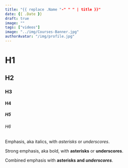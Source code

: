 ```yaml
---
title: "{{ replace .Name "-" " " | title }}"
date: {{ .Date }}
draft: true
image: ""
tags: ["videos"]
image: "../img/Courses-Banner.jpg"
authorAvatar: "/img/profile.jpg"
---
```

# H1
## H2
### H3
#### H4
##### H5
###### H6

Emphasis, aka italics, with *asterisks* or _underscores_.

Strong emphasis, aka bold, with **asterisks** or __underscores__.

Combined emphasis with **asterisks and _underscores_**.
